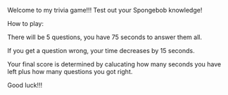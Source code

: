 Welcome to my trivia game!!! Test out your Spongebob knowledge!

How to play:

There will be 5 questions, you have 75 seconds to answer them all. 

If you get a question wrong, your time decreases by 15 seconds.

Your final score is determined by calucating how many seconds you have left plus how many questions you got right. 

Good luck!!!

